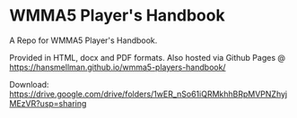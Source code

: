 
# WMMA5 Player's Handbook

A Repo for WMMA5 Player's Handbook.

Provided in HTML, docx and PDF formats. Also hosted via Github Pages @ https://hansmellman.github.io/wmma5-players-handbook/

Download: https://drive.google.com/drive/folders/1wER_nSo61iQRMkhhBRpMVPNZhyjMEzVR?usp=sharing


